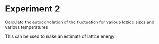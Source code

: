 # Experiment 2
Calculate the autocorrelation of the fluctuation for various lattice sizes and various temperatures

This can be used to make an estimate of lattice energy
